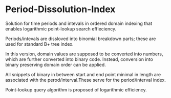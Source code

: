 # Period-Dissolution-Index
Solution for time periods and intevals in ordered domain indexing that enables logarithmic point-lookup search effieciency.

Periods/intevals are dissloved into binomial breakdown parts; these are used for standard B+ tree index.

In this version, domain values are supposed to be converted into numbers, which are further converted into binary code. Instead, conversion into binary preserving domain order can be applied.

All snippets of binary in between start and end point minimal in length are associated with the perod/interval.These serve for the period/interval index.

Point-lookup query algorithm is proposed of logarithmic efficiency.
